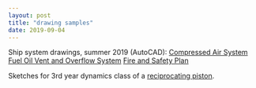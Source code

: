 ```yaml
---
layout: post
title: "drawing samples"
date: 2019-09-04
---
```


Ship system drawings, summer 2019 (AutoCAD):
[Compressed Air System](https://docs.google.com/viewer?url=https://github.com/Patrick-Shorey/Patrick-Shorey.github.io/raw/master/pdfs/VARD%20sample%201%20-%20General%20Purpose%20Compressed%20Air%20System.pdf)
[Fuel Oil Vent and Overflow System](https://docs.google.com/viewer?url=https://github.com/Patrick-Shorey/Patrick-Shorey.github.io/raw/master/pdfs/VARD%20sample%202%20-%20Fuel%20Oil%20Vent%20and%20Overflow%20System.pdf)
[Fire and Safety Plan](https://docs.google.com/viewer?url=https://github.com/Patrick-Shorey/Patrick-Shorey.github.io/raw/master/pdfs//VARD%20sample%203%20-%20%20Fire%20and%20Safety%20Plan.pdf)

Sketches for 3rd year dynamics class of a [reciprocating piston](https://docs.google.com/viewer?url=https://github.com/Patrick-Shorey/Patrick-Shorey.github.io/raw/master/pdfs/reciprocating%20piston%20sketches.pdf).
